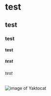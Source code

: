 # test 
## test
### test
#### test
##### test
###### test

![image of Yaktocat](https://octodex.github.com/images/yaktocat.png)
